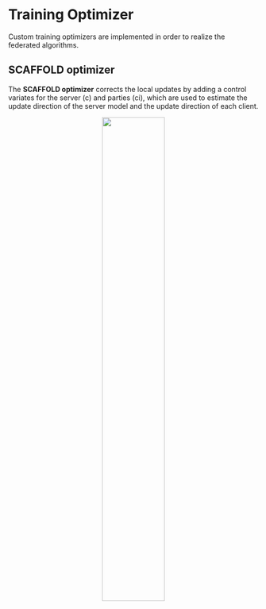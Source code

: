 # Training Optimizer
Custom training optimizers are implemented in order to realize the federated algorithms.

## SCAFFOLD optimizer
The **SCAFFOLD optimizer** corrects the local updates by adding a control variates for the server (c) and parties (ci), 
which are used to estimate the update direction of the server model and the update direction of each client.
<p align="center">
  <img src="imgs/federated_algorithms/imgs/federated_algorithms/scaffold_opt.jpeg" width="50%">
</p>


